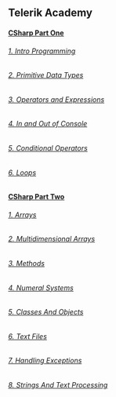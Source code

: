 <h2>Telerik Academy</h2>

<h4><a href="https://github.com/stoyans/Telerik/tree/master/Programming/CSharpPart1" target="_blank"<strong>CSharp Part One</strong></h4>

<h6><a href="https://github.com/stoyans/Telerik/tree/master/Programming/CSharpPart1/Intro_Programming" target="_blank">1. Intro Programming</a></h6>
<h6><a href="https://github.com/stoyans/Telerik/tree/master/Programming/CSharpPart1/Primitive_Data_types" target="_blank">2. Primitive Data Types</h6>
<h6><a href="https://github.com/stoyans/Telerik/tree/master/Programming/CSharpPart1/Operators_and_Expressions" target="_blank">3. Operators and Expressions</h6>
<h6><a href="https://github.com/stoyans/Telerik/tree/master/Programming/CSharpPart1/In_Out_Console" target="_blank">4. In and Out of Console</h6>
<h6><a href="https://github.com/stoyans/Telerik/tree/master/Programming/CSharpPart1/ConditionalOperators" target="_blank">5. Conditional Operators</h6>
<h6><a href="https://github.com/stoyans/Telerik/tree/master/Programming/CSharpPart1/Loops" target="_blank">6. Loops</h6>


<h4>
  <a href="https://github.com/stoyans/Telerik/tree/master/Programming/CSharpPart2" target="_blank">
    <strong>
      <u>CSharp Part Two</u>
    </strong>
  </a>
</h4>

<h6>
  <a href="https://github.com/stoyans/Telerik/tree/master/Programming/CSharpPart2/Arrays" target="_blank">1. Arrays</a>
</h6>
<h6>
  <a href="https://github.com/stoyans/Telerik/tree/master/Programming/CSharpPart2/MultidimensionalArrays" target="_blank">2. Multidimensional Arrays</a>
</h6>
<h6>
  <a href="https://github.com/stoyans/Telerik/tree/master/Programming/CSharpPart2/Methods" target="_blank">3. Methods</a>
</h6>
<h6>
  <a href="https://github.com/stoyans/Telerik/tree/master/Programming/CSharpPart2/NumeralSystems" target="_blank">4. Numeral Systems</a>
</h6>
<h6>
  <a href="https://github.com/stoyans/Telerik/tree/master/Programming/CSharpPart2/ClassesAndObjects" target="_blank">5. Classes And Objects</a>
</h6>
<h6>
  <a href="https://github.com/stoyans/Telerik/tree/master/Programming/CSharpPart2/TextFiles" target="_blank">6. Text Files</a>
</h6>
<h6>
  <a href="https://github.com/stoyans/Telerik/tree/master/Programming/CSharpPart2/HandlingExceptions" target="_blank">7. Handling Exceptions</a>
</h6>
<h6>
  <a href="https://github.com/stoyans/Telerik/tree/master/Programming/CSharpPart2/StringsAndTextProcessing" target="_blank">8. Strings And Text Processing</a>
</h6>
